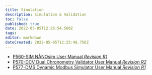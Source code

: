 ```yaml
---
title: Simulation
description: Simulation & Validation
toc: false
published: true
date: 2022-05-05T12:26:54.560Z
tags: 
editor: markdown
dateCreated: 2022-05-05T12:25:48.756Z
---
```


- [P560-SIM NÅNOsim User Manual *Revision R1*](/simulation/P560-SIM/P560_NANO_Simulator_User_Manual_R1.pdf)
- [P570-DCV Dual Chronometry Validator User Manual *Revision R2*](/simulation/P570-DCV/P570-Dual_Chron_Validator_Rev2(fa77d92b).pdf)
- [P577-DMS Dynamic Modbus Simulator User Manual *Revision R1*](/simulation/P577-DMS/P577-DMS_Operators_Manual_R1.pdf)

